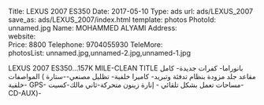 Title:          LEXUS 2007 ES350
Date:           2017-05-10
Type:           ads
url:            ads/LEXUS_2007
save_as:        ads/LEXUS_2007/index.html
template:       photos
PhotoId:        unnamed.jpg
Name:           MOHAMMED ALYAMI 
Address:        
website:        
Price:          8800
Telephone:      9704055930
TeleMore:       
photosList:     unnamed.jpg,unnamed-2.jpg,unnamed-1.jpg

LEXUS 2007 ES350...157K MILE-CLEAN TITLE
بانوراما- كفرات جديدة- كامل المواصفات ( مقاعد جلد مزودة بنظام تدفئة وتبريد- كاميرا خلفية- تظليل مصنعي--ستارة خلفية- GPS- مساحات تعمل بشكل تلقائي - إنارة زينون متحركة-ثاني مالك-كسيت-CD-AUX)-
